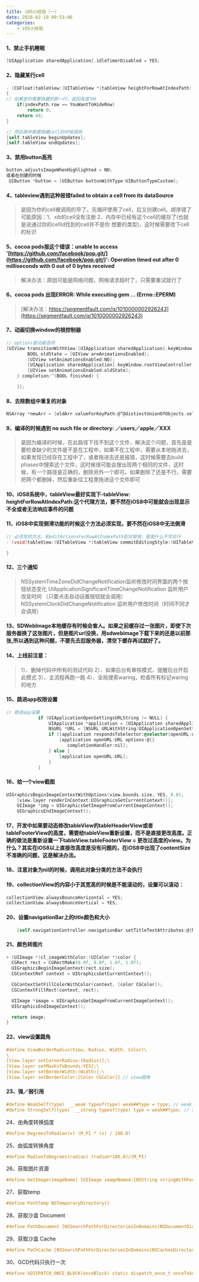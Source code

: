 ```yaml
---
title: iOS小经验（一）
date: 2016-02-10 09:53:06
categories: 
	- iOS小经验
---
```

#### 1、禁止手机睡眠
```objectivec
[UIApplication sharedApplication].idleTimerDisabled = YES;
```

#### 2、隐藏某行cell
```objectivec
- (CGFloat)tableView:(UITableView *)tableView heightForRowAtIndexPath:(NSIndexPath *)indexPath
{
// 如果是你需要隐藏的那一行，返回高度为0
    if(indexPath.row == YouWantToHideRow)
        return 0; 
    return 44;
}

// 然后再你需要隐藏cell的时候调用
[self.tableView beginUpdates];
[self.tableView endUpdates];
```

#### 3、禁用button高亮
```objectivec
button.adjustsImageWhenHighlighted = NO;
或者在创建的时候
 UIButton *button = [UIButton buttonWithType:UIButtonTypeCustom];
```

#### 4、tableview遇到这种报错failed to obtain a cell from its dataSource
> 是因为你的cell被调用的早了。先循环使用了cell，后又创建cell。顺序错了
> 可能原因：1、xib的cell没有注册 2、内存中已经有这个cell的缓存了(也就是说通过你的cellId找到的cell并不是你
> 想要的类型)，这时候需要改下cell的标识

#### 5、cocoa pods报这个错误：unable to access '[https://github.com/facebook/pop.git/](https://github.com/facebook/pop.git/)': Operation timed out after 0 milliseconds with 0 out of 0 bytes received
> 解决办法：原因可能是网络问题，网络请求超时了，只需要重试就行了

#### 6、cocoa pods 出现ERROR: While executing gem ... (Errno::EPERM)
> [解决办法：https://segmentfault.com/q/1010000002926243](https://segmentfault.com/q/1010000002926243)

#### 7、动画切换window的根控制器
```objectivec
// options是动画选项
[UIView transitionWithView:[UIApplication sharedApplication].keyWindow duration:0.5f options:UIViewAnimationOptionTransitionCrossDissolve animations:^{
        BOOL oldState = [UIView areAnimationsEnabled];
        [UIView setAnimationsEnabled:NO];
        [UIApplication sharedApplication].keyWindow.rootViewController = [RootViewController new];
        [UIView setAnimationsEnabled:oldState];
    } completion:^(BOOL finished) {

    }];
```

#### 8、去除数组中重复的对象
```objectivec
NSArray *newArr = [oldArr valueForKeyPath:@“@distinctUnionOfObjects.self"];
```

#### 9、编译的时候遇到 no such file or directory: ／users／apple／XXX
> 是因为编译的时候，在此路径下找不到这个文件，解决这个问题，首先是是要检查缺少的文件是不是在工程中，如果不在工程中，需要从本地拖进去，如果发现已经存在工程中了，或者拖进去还是报错，这时候需要去build phases中搜索这个文件，这时候很可能会搜出现两个相同的文件，这时候，有一个路径是正确的，删除另外一个即可。如果删除了还是不行，需要把两个都删掉，然后重新往工程里拖进这个文件即可

#### 10、iOS8系统中，tableView最好实现下-tableView: heightForRowAtIndexPath:这个代理方法，要不然在iOS8中可能就会出现显示不全或者无法响应事件的问题

#### 11、iOS8中实现侧滑功能的时候这个方法必须实现，要不然在iOS8中无法侧滑
```objectivec
// 必须写的方法，和editActionsForRowAtIndexPath配对使用，里面什么不写也行
- (void)tableView:(UITableView *)tableView commitEditingStyle:(UITableViewCellEditingStyle)editingStyle forRowAtIndexPath:(NSIndexPath *)indexPath {

}
```

#### 12、三个通知
>NSSystemTimeZoneDidChangeNotification监听修改时间界面的两个按钮状态变化
UIApplicationSignificantTimeChangeNotification 监听用户改变时间 （只要点击自动设置按钮就会调用） NSSystemClockDidChangeNotification 监听用户修改时间（时间不同才会调用）


#### 13、SDWebImage本地缓存有时候会害人。如果之前缓存过一张图片，即使下次服务器换了这张图片，但是图片url没换，用sdwebimage下载下来的还是以前那张,所以遇到这种问题，不要先去怼服务器，清空下缓存再试就好了。

#### 14、上线前注意：
> 1）、删掉代码中所有的测试代码
2）、如果后台有审核模式，提醒后台开启此模式
3）、主流程再跑一跑
4）、全局搜索waring，检查所有标记waring的地方

#### 15、跳进app权限设置

```objectivec
// 跳进app设置
            if (UIApplicationOpenSettingsURLString != NULL) {
                UIApplication *application = [UIApplication sharedApplication];
                NSURL *URL = [NSURL URLWithString:UIApplicationOpenSettingsURLString];
                if ([application respondsToSelector:@selector(openURL:options:completionHandler:)]) {
                    [application openURL:URL options:@{}
                       completionHandler:nil];
                } else {
                    [application openURL:URL];
                }
            }
```

#### 16、给一个view截图
```objectivec
UIGraphicsBeginImageContextWithOptions(view.bounds.size, YES, 0.0);
    [view.layer renderInContext:UIGraphicsGetCurrentContext()];
    UIImage *img = UIGraphicsGetImageFromCurrentImageContext();
    UIGraphicsEndImageContext();
```

#### 17、开发中如果要动态修改tableView的tableHeaderView或者tableFooterView的高度，需要给tableView重新设置，而不是直接更改高度。正确的做法是重新设置一下tableView.tableFooterView = 更改过高度的view。为什么？其实在iOS8以上直接改高度是没有问题的，在iOS8中出现了contentSize不准确的问题，这是解决办法。

#### 18、注意对象为nil的时候，调用此对象分类的方法不会执行

#### 19、collectionView的内容小于其宽高的时候是不能滚动的，设置可以滚动：
```objectivec
collectionView.alwaysBounceHorizontal = YES;
collectionView.alwaysBounceVertical = YES;
```

#### 20、设置navigationBar上的title颜色和大小
```objectivec
    [self.navigationController.navigationBar setTitleTextAttributes:@{NSForegroundColorAttributeName : [UIColor youColor], NSFontAttributeName : [UIFont systemFontOfSize:15]}]
```

#### 21、颜色转图片
```objectivec
+ (UIImage *)cl_imageWithColor:(UIColor *)color {
  CGRect rect = CGRectMake(0.0f, 0.0f, 1.0f, 1.0f);
  UIGraphicsBeginImageContext(rect.size);
  CGContextRef context = UIGraphicsGetCurrentContext();

  CGContextSetFillColorWithColor(context, [color CGColor]);
  CGContextFillRect(context, rect);

  UIImage *image = UIGraphicsGetImageFromCurrentImageContext();
  UIGraphicsEndImageContext();

  return image;
}
```
#### 22、view设置圆角

```objectivec
#define ViewBorderRadius(View, Radius, Width, Color)\
\
[View.layer setCornerRadius:(Radius)];\
[View.layer setMasksToBounds:YES];\
[View.layer setBorderWidth:(Width)];\
[View.layer setBorderColor:[Color CGColor]] // view圆角
```

#### 23、强／弱引用
```objectivec
#define WeakSelf(type)  __weak typeof(type) weak##type = type; // weak
#define StrongSelf(type)  __strong typeof(type) type = weak##type; // strong
```

24、由角度转换弧度
```objectivec
#define DegreesToRadian(x) (M_PI * (x) / 180.0)
```

25、由弧度转换角度
```objectivec
#define RadianToDegrees(radian) (radian*180.0)/(M_PI)
```

26、获取图片资源
```objectivec
#define GetImage(imageName) [UIImage imageNamed:[NSString stringWithFormat:@"%@",imageName]]
```

27、获取temp
```objectivec
#define PathTemp NSTemporaryDirectory()
```

28、获取沙盒 Document
```objectivec
#define PathDocument [NSSearchPathForDirectoriesInDomains(NSDocumentDirectory, NSUserDomainMask, YES) firstObject]
```

29、获取沙盒 Cache
```objectivec
#define PathCache [NSSearchPathForDirectoriesInDomains(NSCachesDirectory, NSUserDomainMask, YES) firstObject]
```

30、GCD代码只执行一次
```objectivec
#define kDISPATCH_ONCE_BLOCK(onceBlock) static dispatch_once_t onceToken; dispatch_once(&onceToken, onceBlock);
```

